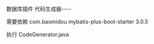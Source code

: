 数据库插件
  代码生成器----


  需要依赖
  <dependency>
    <groupId>com.baomidou</groupId>
    <artifactId>mybatis-plus-boot-starter</artifactId>
    <version>3.0.5</version>
  </dependency>

  执行 CodeGenerator.java